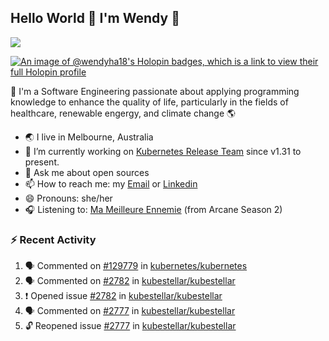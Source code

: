 ## Hello World 👋 I'm Wendy 🧃 
![](https://komarev.com/ghpvc/?username=wendy-ha18)

[![An image of @wendyha18's Holopin badges, which is a link to view their full Holopin profile](https://holopin.me/wendyha18)](https://holopin.io/@wendyha18)

🌱 I'm a Software Engineering passionate about applying programming knowledge to enhance the quality of life, particularly in the fields of healthcare, renewable engergy, and climate change 🌎

- 🌏 I live in Melbourne, Australia
- 🔭 I’m currently working on [Kubernetes Release Team](https://github.com/kubernetes/sig-release/tree/master) since v1.31 to present.
- 💬 Ask me about open sources
- 📫 How to reach me: my [Email](mailto:wendyha.sut@gmail.com) or [Linkedin](https://www.linkedin.com/in/wendyha-sut/)
- 😄 Pronouns: she/her
- 🎧 Listening to: [Ma Meilleure Ennemie](https://www.youtube.com/watch?v=1F3OGIFnW1k) (from Arcane Season 2)

### :zap: Recent Activity

<!--START_SECTION:activity-->
1. 🗣 Commented on [#129779](https://github.com/kubernetes/kubernetes/issues/129779#issuecomment-2633516354) in [kubernetes/kubernetes](https://github.com/kubernetes/kubernetes)
2. 🗣 Commented on [#2782](https://github.com/kubestellar/kubestellar/issues/2782#issuecomment-2632927365) in [kubestellar/kubestellar](https://github.com/kubestellar/kubestellar)
3. ❗ Opened issue [#2782](https://github.com/kubestellar/kubestellar/issues/2782) in [kubestellar/kubestellar](https://github.com/kubestellar/kubestellar)
4. 🗣 Commented on [#2777](https://github.com/kubestellar/kubestellar/issues/2777#issuecomment-2632914347) in [kubestellar/kubestellar](https://github.com/kubestellar/kubestellar)
5. 🔓 Reopened issue [#2777](https://github.com/kubestellar/kubestellar/issues/2777) in [kubestellar/kubestellar](https://github.com/kubestellar/kubestellar)
<!--END_SECTION:activity-->
